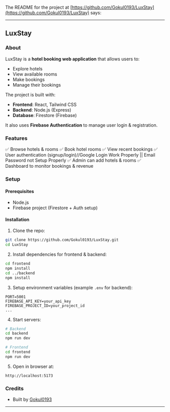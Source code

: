 The README for the project at [https://github.com/Gokul0193/LuxStay](https://github.com/Gokul0193/LuxStay) says:

---

## LuxStay

### About

LuxStay is a **hotel booking web application** that allows users to:

* Explore hotels
* View available rooms
* Make bookings 
* Manage their bookings

The project is built with:

* **Frontend**: React, Tailwind CSS
* **Backend**: Node.js (Express)
* **Database**: Firestore (Firebase)

It also uses **Firebase Authentication** to manage user login & registration.

### Features

✅ Browse hotels & rooms
✅ Book hotel rooms
✅ View recent bookings
✅ User authentication (signup/login)//Google Login Work Properly || Email Password not Setup Properly
✅ Admin can add hotels & rooms
✅ Dashboard to monitor bookings & revenue

### Setup

#### Prerequisites

* Node.js
* Firebase project (Firestore + Auth setup)

#### Installation

1. Clone the repo:

```bash
git clone https://github.com/Gokul0193/LuxStay.git
cd LuxStay
```

2. Install dependencies for frontend & backend:

```bash
cd frontend
npm install
cd ../backend
npm install
```

3. Setup environment variables (example `.env` for backend):

```
PORT=5001
FIREBASE_API_KEY=your_api_key
FIREBASE_PROJECT_ID=your_project_id
...
```

4. Start servers:

```bash
# Backend
cd backend
npm run dev

# Frontend
cd frontend
npm run dev
```

5. Open in browser at:

```
http://localhost:5173
```

### Credits

* Built by [Gokul0193](https://github.com/Gokul0193)

---

